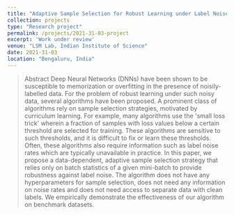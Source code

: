 ```yaml
---
title: "Adaptive Sample Selection for Robust Learning under Label Noise"
collection: projects
type: "Research project"
permalink: /projects/2021-31-03-project
excerpt: 'Work under review'
venue: "LSM Lab, Indian Institute of Science"
date: 2021-31-03
location: "Bengaluru, India"
---
```


> Abstract
Deep Neural Networks (DNNs) have been shown to be susceptible to memorization or overfitting in the presence of noisily-labelled data. For the problem of robust learning under such noisy data, several algorithms have been proposed. A prominent class of algorithms rely on sample selection strategies, motivated by curriculum learning. For example, many algorithms use the 'small loss trick' wherein a fraction of samples with loss values below a certain threshold are selected for training. These algorithms are sensitive to such thresholds, and it is difficult to fix or learn these thresholds. Often, these algorithms also require information such as label noise rates which are typically unavailable in practice. In this paper, we propose a data-dependent, adaptive sample selection strategy that relies only on batch statistics of a given mini-batch to provide robustness against label noise. The algorithm does not have any hyperparameters for sample selection, does not need any information on noise rates and does not need access to separate data with clean labels. We empirically demonstrate the effectiveness of our algorithm on benchmark datasets.
